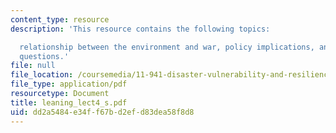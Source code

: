 ```yaml
---
content_type: resource
description: 'This resource contains the following topics:

  relationship between the environment and war, policy implications, and research
  questions.'
file: null
file_location: /coursemedia/11-941-disaster-vulnerability-and-resilience-spring-2005/dd2a5484e34ff67bd2efd83dea58f8d8_leaning_lect4_s.pdf
file_type: application/pdf
resourcetype: Document
title: leaning_lect4_s.pdf
uid: dd2a5484-e34f-f67b-d2ef-d83dea58f8d8
---
```

